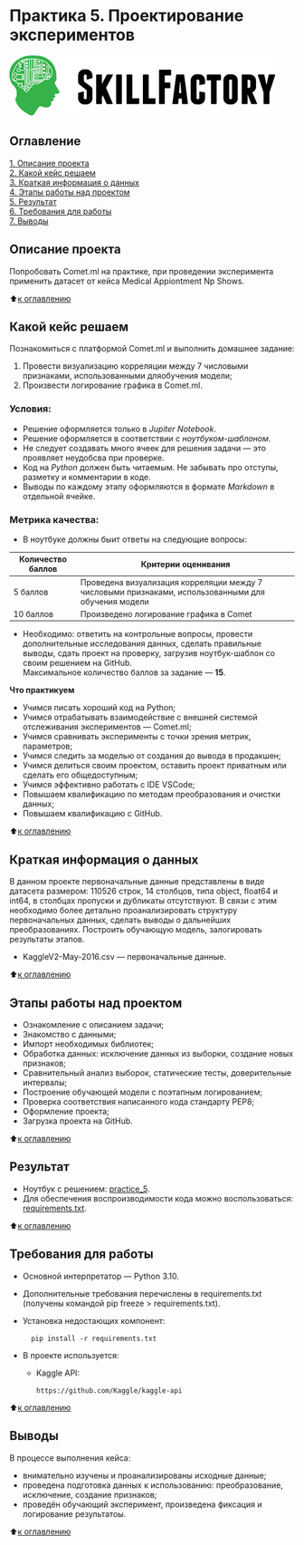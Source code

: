 # Практика 5. Проектирование экспериментов

![SkillFactory](../images/sf_logo.png)

## Оглавление
[1. Описание проекта](https://github.com/costaM705/sf_data_science/tree/main/practice_5/README.md#Описание-проекта)   
[2. Какой кейс решаем](https://github.com/costaM705/sf_data_science/tree/main/practice_5/README.md#Какой-кейс-решаем)   
[3. Краткая информация о данных](https://github.com/costaM705/sf_data_science/tree/main/practice_5/README.md#Краткая-информация-о-данных)   
[4. Этапы работы над проектом](https://github.com/costaM705/sf_data_science/tree/main/practice_5/README.md#Этапы-работы-над-проектом)   
[5. Результат](https://github.com/costaM705/sf_data_science/tree/main/practice_5/README.md#Результат)   
[6. Требования для работы](https://github.com/costaM705/sf_data_science/tree/main/practice_5/README.md#Требования-для-работы)   
[7. Выводы](https://github.com/costaM705/sf_data_science/tree/main/practice_5/README.md#Выводы)   

## Описание проекта
Попробовать Comet.ml на практике, при проведении эксперимента применить датасет от кейса Medical Appiontment Np Shows.

:arrow_up:[к оглавлению](https://github.com/costaM705/sf_data_science/tree/main/practice_5/README.md#Оглавление)

## Какой кейс решаем
Познакомиться с платформой Comet.ml и выполнить домашнее задание:   
1. Провести визуализацию корреляции между 7 числовыми признаками, использованными дляобучения модели;   
2. Произвести логирование графика в Comet.ml.   

### Условия: ###
* Решение оформляется только в *Jupiter Notebook*.
* Решение оформляется в соответствии с *ноутбуком-шаблоном*.
* Не следует создавать много ячеек для решения задачи — это проявляет неудобсва при проверке.
* Код на *Python* должен быть читаемым. Не забывать про отступы, разметку и комментарии в коде.
* Выводы по каждому этапу оформляются в формате *Markdown* в отдельной ячейке.

### Метрика качества: ###
* В ноутбуке должны быит ответы на следующие вопросы:   

| Количество баллов | Критерии оценивания | 
|---|---| 
| 5 баллов | Проведена визуализация корреляции между 7 числовыми признаками, использованными для обучения модели | 
| 10 баллов | Произведено логирование графика в Comet | 

* Необходимо: ответить на контрольные вопросы, провести дополнительные исследования данных, сделать правильные выводы, сдать проект на проверку, загрузив ноутбук-шаблон со своим решением на GitHub.  
Максимальное количество баллов за задание — **15**.

**Что практикуем**  
* Учимся писать хороший код на Python;
* Учимся отрабатывать взаимодействие с внешней системой отслеживания экспериментов — Comet.ml;
* Учимся сравнивать эксперименты с точки зрения метрик, параметров;
* Учимся следить за моделью от создания до вывода в продакшен;
* Учимся делиться своим проектом, оставить проект приватным или сделать его общедоступным;
* Учимся эффективно работать с IDE VSCode;
* Повышаем квалификацию по методам преобразования и очистки данных;
* Повышаем квалификацию с GitHub.

:arrow_up:[к оглавлению](https://github.com/costaM705/sf_data_science/tree/main/practice_5/README.md#Оглавление)

## Краткая информация о данных
В данном проекте первоначальные данные представлены в виде датасета размером: 110526 строк, 14 столбцов, типа object, float64 и int64, в столбцах пропуски и дубликаты отсутствуют. В связи с этим необходимо более детально проанализировать структуру первоначальных данных, сделать выводы о дальнейших преобразованиях. Построить обучающую модель, залогировать результаты этапов.   

* KaggleV2-May-2016.csv — первоначальные данные. 

:arrow_up:[к оглавлению](https://github.com/costaM705/sf_data_science/tree/main/practice_5/README.md#Оглавление)

## Этапы работы над проектом
* Ознакомление с описанием задачи;
* Знакомство с данными;
* Импорт необходимых библиотек;
* Обработка данных: исключение данных из выборки, создание новых признаков;
* Сравнительный анализ выборок, статические тесты, доверительные интервалы;
* Построение обучающей модели с поэтапным логированием;
* Проверка соответствия написанного кода стандарту PEP8;
* Оформление проекта;
* Загрузка проекта на GitHub.

:arrow_up:[к оглавлению](https://github.com/costaM705/sf_data_science/tree/main/practice_5/README.md#Оглавление)

## Результат
* Ноутбук с решением: [practice_5](https://github.com/costaM705/sf_data_science/blob/main/practice_5/practice_5.ipynb).      
* Для обеспечения воспроизводимости кода можно воспользоваться: [requirements.txt](https://github.com/costaM705/sf_data_science/tree/main/practice_5/requirements.txt).

:arrow_up:[к оглавлению](https://github.com/costaM705/sf_data_science/tree/main/practice_5/README.md#Оглавление)

## Требования для работы
* Основной интерпретатор — Python 3.10.
* Дополнительные требования перечислены в requirements.txt (получены командой pip freeze > requirements.txt).
* Установка недостающих компонент:

        pip install -r requirements.txt

* В проекте используется:  
  * Kaggle API:

        https://github.com/Kaggle/kaggle-api

:arrow_up:[к оглавлению](https://github.com/costaM705/sf_data_science/tree/main/practice_5/README.md#Оглавление)

## Выводы
В процессе выполнения кейса:  
* внимательно изучены и проанализированы исходные данные;
* проведена подготовка данных к использованию: преобразование, исключение, создание признаков;
* проведён обучающий эксперимент, произведена фиксация и логирование результатоы.

:arrow_up:[к оглавлению](https://github.com/costaM705/sf_data_science/tree/main/practice_5/README.md#Оглавление)

